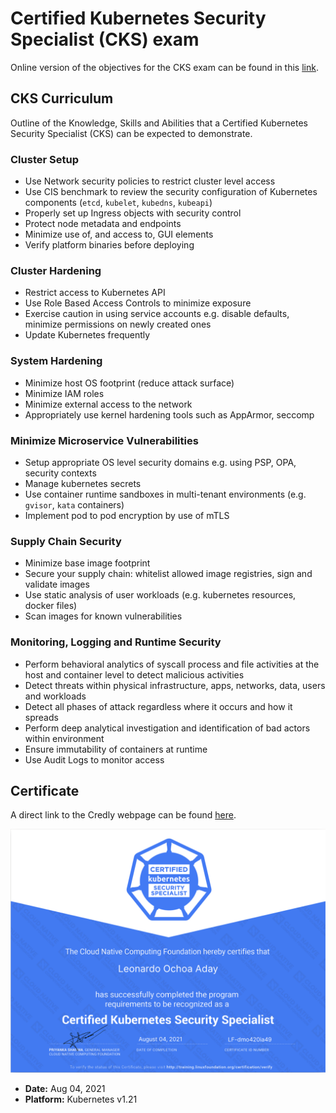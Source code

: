# Certified Kubernetes Security Specialist (CKS) exam

Online version of the objectives for the CKS exam can be found in this [link](https://github.com/cncf/curriculum/blob/master/old-versions/CKS_Curriculum_%20v1.21.pdf).

## CKS Curriculum

Outline of the Knowledge, Skills and Abilities that a Certified Kubernetes Security Specialist (CKS) can be expected to demonstrate.

### Cluster Setup

- Use Network security policies to restrict cluster level access
- Use CIS benchmark to review the security configuration of Kubernetes components (`etcd`, `kubelet`, `kubedns`, `kubeapi`)
- Properly set up Ingress objects with security control
- Protect node metadata and endpoints
- Minimize use of, and access to, GUI elements
- Verify platform binaries before deploying

### Cluster Hardening

- Restrict access to Kubernetes API
- Use Role Based Access Controls to minimize exposure
- Exercise caution in using service accounts e.g. disable defaults, minimize permissions on newly created ones
- Update Kubernetes frequently

### System Hardening

- Minimize host OS footprint (reduce attack surface)
- Minimize IAM roles
- Minimize external access to the network
- Appropriately use kernel hardening tools such as AppArmor, seccomp

### Minimize Microservice Vulnerabilities

- Setup appropriate OS level security domains e.g. using PSP, OPA, security contexts
- Manage kubernetes secrets
- Use container runtime sandboxes in multi-tenant environments (e.g. `gvisor`, `kata` containers)
- Implement pod to pod encryption by use of mTLS

### Supply Chain Security

- Minimize base image footprint
- Secure your supply chain: whitelist allowed image registries, sign and validate images
- Use static analysis of user workloads (e.g. kubernetes resources, docker files)
- Scan images for known vulnerabilities

### Monitoring, Logging and Runtime Security

- Perform behavioral analytics of syscall process and file activities at the host and container level to detect malicious activities
- Detect threats within physical infrastructure, apps, networks, data, users and workloads
- Detect all phases of attack regardless where it occurs and how it spreads
- Perform deep analytical investigation and identification of bad actors within environment
- Ensure immutability of containers at runtime
- Use Audit Logs to monitor access

## Certificate

A direct link to the Credly webpage can be found [here](https://www.credly.com/badges/5589fab9-158a-47b3-8faf-b450b8885543).

![cks-cert](cks-cert.png)

- **Date:** Aug 04, 2021
- **Platform:** Kubernetes v1.21
